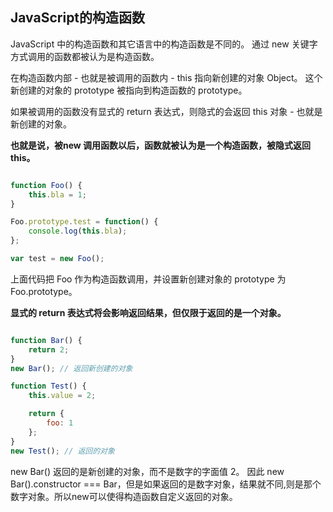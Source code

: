 ## JavaScript的构造函数

JavaScript 中的构造函数和其它语言中的构造函数是不同的。 通过 new 关键字方式调用的函数都被认为是构造函数。

在构造函数内部 - 也就是被调用的函数内 - this 指向新创建的对象 Object。 这个新创建的对象的 prototype 被指向到构造函数的 prototype。

如果被调用的函数没有显式的 return 表达式，则隐式的会返回 this 对象 - 也就是新创建的对象。

**也就是说，被new 调用函数以后，函数就被认为是一个构造函数，被隐式返回this。**

``` javascript

function Foo() {
    this.bla = 1;
}

Foo.prototype.test = function() {
    console.log(this.bla);
};

var test = new Foo();

```

上面代码把 Foo 作为构造函数调用，并设置新创建对象的 prototype 为 Foo.prototype。

**显式的 return 表达式将会影响返回结果，但仅限于返回的是一个对象。**

``` javascript

function Bar() {
    return 2;
}
new Bar(); // 返回新创建的对象

function Test() {
    this.value = 2;

    return {
        foo: 1
    };
}
new Test(); // 返回的对象

```

new Bar() 返回的是新创建的对象，而不是数字的字面值 2。 因此 new Bar().constructor === Bar，但是如果返回的是数字对象，结果就不同,则是那个数字对象。所以new可以使得构造函数自定义返回的对象。